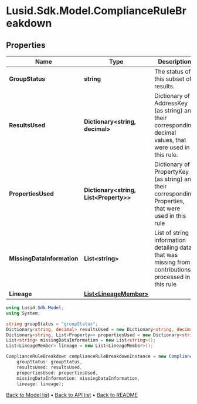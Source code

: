 # Lusid.Sdk.Model.ComplianceRuleBreakdown

## Properties

Name | Type | Description | Notes
------------ | ------------- | ------------- | -------------
**GroupStatus** | **string** | The status of this subset of results. | 
**ResultsUsed** | **Dictionary&lt;string, decimal&gt;** | Dictionary of AddressKey (as string) and their corresponding decimal values, that were used in this rule. | 
**PropertiesUsed** | **Dictionary&lt;string, List&lt;Property&gt;&gt;** | Dictionary of PropertyKey (as string) and their corresponding Properties, that were used in this rule | 
**MissingDataInformation** | **List&lt;string&gt;** | List of string information detailing data that was missing from contributions processed in this rule | 
**Lineage** | [**List&lt;LineageMember&gt;**](LineageMember.md) |  | 

```csharp
using Lusid.Sdk.Model;
using System;

string groupStatus = "groupStatus";
Dictionary<string, decimal> resultsUsed = new Dictionary<string, decimal>();
Dictionary<string, List<Property>> propertiesUsed = new Dictionary<string, List<Property>>();
List<string> missingDataInformation = new List<string>();
List<LineageMember> lineage = new List<LineageMember>();

ComplianceRuleBreakdown complianceRuleBreakdownInstance = new ComplianceRuleBreakdown(
    groupStatus: groupStatus,
    resultsUsed: resultsUsed,
    propertiesUsed: propertiesUsed,
    missingDataInformation: missingDataInformation,
    lineage: lineage);
```

[Back to Model list](../README.md#documentation-for-models) &#8226; [Back to API list](../README.md#documentation-for-api-endpoints) &#8226; [Back to README](../README.md)
